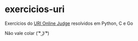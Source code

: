 # exercicios-uri

Exercícios do [URI Online Judge](https://www.urionlinejudge.com.br) resolvidos em Python, C e Go

Não vale colar ( ͡° ͜ʖ ͡°) 
